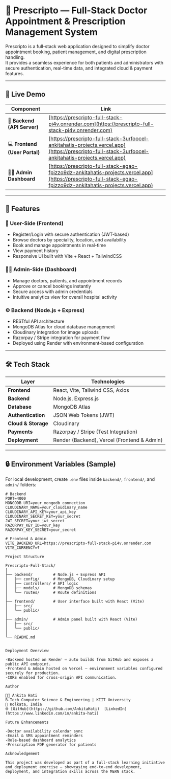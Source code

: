 # 💊 Prescripto — Full-Stack Doctor Appointment & Prescription Management System

Prescripto is a full-stack web application designed to simplify doctor appointment booking, patient management, and digital prescription handling.  
It provides a seamless experience for both patients and administrators with secure authentication, real-time data, and integrated cloud & payment features.

---

## 🚀 Live Demo

| Component | Link |
|------------|------|
| 🧠 **Backend (API Server)** | [https://prescripto-full-stack-pi4v.onrender.com](https://prescripto-full-stack-pi4v.onrender.com) |
| 💻 **Frontend (User Portal)** | [https://prescripto-full-stack-3urfoocel-ankitahatis-projects.vercel.app](https://prescripto-full-stack-3urfoocel-ankitahatis-projects.vercel.app) |
| 🧑‍⚕️ **Admin Dashboard** | [https://prescripto-full-stack-egao-fpizzo9dz-ankitahatis-projects.vercel.app](https://prescripto-full-stack-egao-fpizzo9dz-ankitahatis-projects.vercel.app) |

---

## 🧩 Features

### 👥 User-Side (Frontend)
- Register/Login with secure authentication (JWT-based)
- Browse doctors by speciality, location, and availability  
- Book and manage appointments in real-time  
- View payment history  
- Responsive UI built with Vite + React + TailwindCSS  

### 🧑‍⚕️ Admin-Side (Dashboard)
- Manage doctors, patients, and appointment records  
- Approve or cancel bookings instantly  
- Secure access with admin credentials  
- Intuitive analytics view for overall hospital activity  

### ⚙️ Backend (Node.js + Express)
- RESTful API architecture  
- MongoDB Atlas for cloud database management  
- Cloudinary integration for image uploads  
- Razorpay / Stripe integration for payment flow  
- Deployed using Render with environment-based configuration  

---

## 🛠️ Tech Stack

| Layer | Technologies |
|-------|---------------|
| **Frontend** | React, Vite, Tailwind CSS, Axios |
| **Backend** | Node.js, Express.js |
| **Database** | MongoDB Atlas |
| **Authentication** | JSON Web Tokens (JWT) |
| **Cloud & Storage** | Cloudinary |
| **Payments** | Razorpay / Stripe (Test Integration) |
| **Deployment** | Render (Backend), Vercel (Frontend & Admin) |

---

## 🔒 Environment Variables (Sample)

For local development, create `.env` files inside `backend/`, `frontend/`, and `admin/` folders:

```env
# Backend
PORT=4000
MONGODB_URI=your_mongodb_connection
CLOUDINARY_NAME=your_cloudinary_name
CLOUDINARY_API_KEY=your_api_key
CLOUDINARY_SECRET_KEY=your_secret
JWT_SECRET=your_jwt_secret
RAZORPAY_KEY_ID=your_key
RAZORPAY_KEY_SECRET=your_secret

# Frontend & Admin
VITE_BACKEND_URL=https://prescripto-full-stack-pi4v.onrender.com
VITE_CURRENCY=₹

Project Structure

Prescripto-Full-Stack/
│
├── backend/         # Node.js + Express API
│   ├── config/      # MongoDB, Cloudinary setup
│   ├── controllers/ # API logic
│   ├── models/      # MongoDB schemas
│   └── routes/      # Route definitions
│
├── frontend/        # User interface built with React (Vite)
│   ├── src/
│   └── public/
│
├── admin/           # Admin panel built with React (Vite)
│   ├── src/
│   └── public/
│
└── README.md


Deployment Overview

-Backend hosted on Render — auto builds from GitHub and exposes a public API endpoint.
-Frontend & Admin hosted on Vercel — environment variables configured securely for production.
-CORS enabled for cross-origin API communication.

Author

👩‍💻 Ankita Hati
B.Tech Computer Science & Engineering | KIIT University
📍 Kolkata, India
🌐 [GitHub](https://github.com/AnkitaHati)  [LinkedIn](https://www.linkedin.com/in/ankita-hati)

Future Enhancements

-Doctor availability calendar sync
-Email & SMS appointment reminders
-Role-based dashboard analytics
-Prescription PDF generator for patients

Acknowledgement

This project was developed as part of a full-stack learning initiative and deployment exercise — showcasing end-to-end development, deployment, and integration skills across the MERN stack.